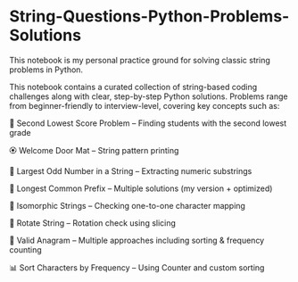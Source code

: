 # String-Questions-Python-Problems-Solutions
This notebook is my personal practice ground for solving classic string problems in Python.


This notebook contains a curated collection of string-based coding challenges along with clear, step-by-step Python solutions. Problems range from beginner-friendly to interview-level, covering key concepts such as:

📑 Second Lowest Score Problem – Finding students with the second lowest grade

🏵 Welcome Door Mat – String pattern printing

🔢 Largest Odd Number in a String – Extracting numeric substrings

🌸 Longest Common Prefix – Multiple solutions (my version + optimized)

🔗 Isomorphic Strings – Checking one-to-one character mapping

🔄 Rotate String – Rotation check using slicing

🔀 Valid Anagram – Multiple approaches including sorting & frequency counting

📊 Sort Characters by Frequency – Using Counter and custom sorting

